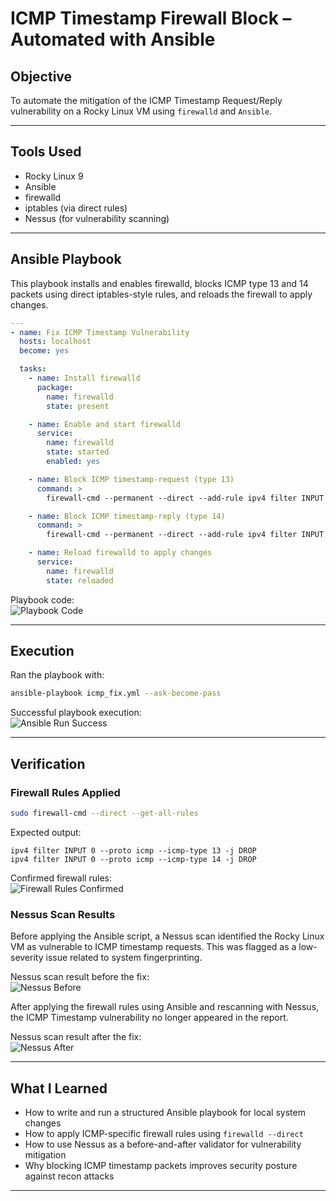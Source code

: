 # ICMP Timestamp Firewall Block – Automated with Ansible

## Objective

To automate the mitigation of the ICMP Timestamp Request/Reply vulnerability on a Rocky Linux VM using `firewalld` and `Ansible`. 

---

## Tools Used

- Rocky Linux 9  
- Ansible  
- firewalld  
- iptables (via direct rules)  
- Nessus (for vulnerability scanning)

---

## Ansible Playbook

This playbook installs and enables firewalld, blocks ICMP type 13 and 14 packets using direct iptables-style rules, and reloads the firewall to apply changes.

```yaml
---
- name: Fix ICMP Timestamp Vulnerability
  hosts: localhost
  become: yes

  tasks:
    - name: Install firewalld
      package:
        name: firewalld
        state: present

    - name: Enable and start firewalld
      service:
        name: firewalld
        state: started
        enabled: yes

    - name: Block ICMP timestamp-request (type 13)
      command: >
        firewall-cmd --permanent --direct --add-rule ipv4 filter INPUT 0 --proto icmp --icmp-type 13 -j DROP

    - name: Block ICMP timestamp-reply (type 14)
      command: >
        firewall-cmd --permanent --direct --add-rule ipv4 filter INPUT 0 --proto icmp --icmp-type 14 -j DROP

    - name: Reload firewalld to apply changes
      service:
        name: firewalld
        state: reloaded
```

Playbook code:  
![Playbook Code](../screenshots/icmp-firewall/playbook-code.png)

---

## Execution

Ran the playbook with:

```bash
ansible-playbook icmp_fix.yml --ask-become-pass
```

Successful playbook execution:  
![Ansible Run Success](../screenshots/icmp-firewall/ansible-run-success.png)

---

## Verification

### Firewall Rules Applied

```bash
sudo firewall-cmd --direct --get-all-rules
```

Expected output:

```
ipv4 filter INPUT 0 --proto icmp --icmp-type 13 -j DROP
ipv4 filter INPUT 0 --proto icmp --icmp-type 14 -j DROP
```

Confirmed firewall rules:  
![Firewall Rules Confirmed](../screenshots/icmp-firewall/firewall-rules-confirmed.png)

### Nessus Scan Results

Before applying the Ansible script, a Nessus scan identified the Rocky Linux VM as vulnerable to ICMP timestamp requests. This was flagged as a low-severity issue related to system fingerprinting.

Nessus scan result before the fix:  
![Nessus Before](../screenshots/icmp-firewall/nessus-before.png)

After applying the firewall rules using Ansible and rescanning with Nessus, the ICMP Timestamp vulnerability no longer appeared in the report.

Nessus scan result after the fix:  
![Nessus After](../screenshots/icmp-firewall/nessus-after.png)

---

## What I Learned

- How to write and run a structured Ansible playbook for local system changes  
- How to apply ICMP-specific firewall rules using `firewalld --direct`  
- How to use Nessus as a before-and-after validator for vulnerability mitigation  
- Why blocking ICMP timestamp packets improves security posture against recon attacks

---
